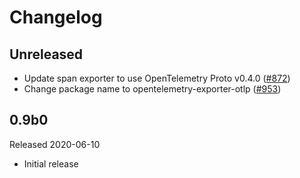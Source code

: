 # Changelog

## Unreleased

- Update span exporter to use OpenTelemetry Proto v0.4.0 ([#872](https://github.com/open-telemetry/opentelemetry-python/pull/889))
- Change package name to opentelemetry-exporter-otlp
  ([#953](https://github.com/open-telemetry/opentelemetry-python/pull/953))

## 0.9b0

Released 2020-06-10

- Initial release
